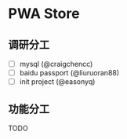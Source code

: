# PWA Store

## 调研分工

- [ ] mysql (@craigchencc)
- [ ] baidu passport (@liuruoran88)
- [ ] init project (@easonyq)

## 功能分工

TODO
